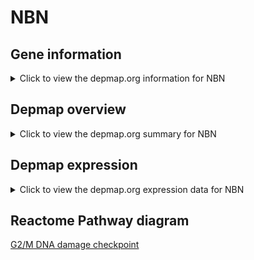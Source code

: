 <h1>NBN</h1>

<h2>Gene information</h2>
<details>
  <summary>Click to view the depmap.org information for NBN</summary>
  <iframe src="https://depmap.org/portal/gene/NBN?tab=about" style="border:none;width:100%;height:800px"></iframe>
</details>

<h2>Depmap overview</h2>
<details>
  <summary>Click to view the depmap.org summary for NBN</summary>
  <iframe src="https://depmap.org/portal/gene/NBN?tab=overview" style="border:none;width:100%;height:800px"></iframe>
</details>

<h2>Depmap expression</h2>
<details>
  <summary>Click to view the depmap.org expression data for NBN</summary>
  <iframe src="https://depmap.org/portal/gene/NBN?tab=characterization" style="border:none;width:100%;height:800px"></iframe>
</details>



<h2>Reactome Pathway diagram</h2>
<a href="https://reactome.org/PathwayBrowser/#/R-HSA-69473">G2/M DNA damage checkpoint</a>



